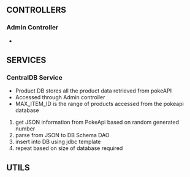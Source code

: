 ## CONTROLLERS

### Admin Controller

-

## SERVICES

### CentralDB Service

- Product DB stores all the product data retrieved from pokeAPI
- Accessed through Admin controller
- MAX_ITEM_ID is the range of products accessed from the pokeapi database

1. get JSON information from PokeApi based on random generated number
2. parse from JSON to DB Schema DAO
3. insert into DB using jdbc template
4. repeat based on size of database required

## UTILS
